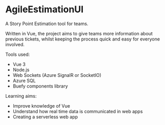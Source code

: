 # AgileEstimationUI
A Story Point Estimation tool for teams.

Written in Vue, the project aims to give teams more information about previous tickets, whilst keeping the process quick and easy for everyone involved. 

Tools used:
- Vue 3
- Node.js
- Web Sockets (Azure SignalR or SocketIO)
- Azure SQL
- Buefy components library

Learning aims:
- Improve knowledge of Vue
- Understand how real time data is communicated in web apps
- Creating a serverless web app
